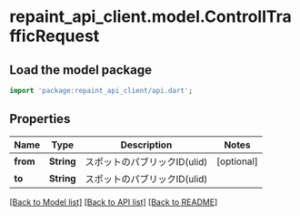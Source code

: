 # repaint_api_client.model.ControllTrafficRequest

## Load the model package
```dart
import 'package:repaint_api_client/api.dart';
```

## Properties
Name | Type | Description | Notes
------------ | ------------- | ------------- | -------------
**from** | **String** | スポットのパブリックID(ulid) | [optional] 
**to** | **String** | スポットのパブリックID(ulid) | 

[[Back to Model list]](../README.md#documentation-for-models) [[Back to API list]](../README.md#documentation-for-api-endpoints) [[Back to README]](../README.md)


